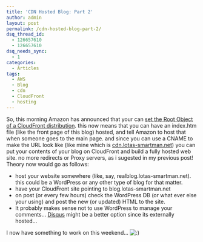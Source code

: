```yaml
---
title: 'CDN Hosted Blog: Part 2'
author: admin
layout: post
permalink: /cdn-hosted-blog-part-2/
dsq_thread_id:
  - 126657610
  - 126657610
dsq_needs_sync:
  - 1
categories:
  - Articles
tags:
  - AWS
  - Blog
  - cdn
  - CloudFront
  - hosting
---
```

So, this morning Amazon has announced that your can [set the Root Object of a CloudFront distribution][1]. this now means that you can have an index.htm file (like the front page of this blog) hosted, and tell Amazon to host that when someone goes to the main page. and since you can use a CNAME to make the URL look like (like mine which is [cdn.lotas-smartman.net][2]) you can put your contents of your blog on CloudFront and build a fully hosted web site. no more redirects or Proxy servers, as i sugested in my previous post! Theory now would go as follows:

  * host your website somewhere (like, say, realblog.lotas-smartman.net). this could be a WordPress or any other type of blog for that matter.
  * have your CloudFront site pointing to blog.lotas-smartman.net
  * on post (or every few hours) check the WordPress DB (or what ever else your using) and post the new (or updated) HTML to the site.
  * It probably makes sense not to use WordPress to manage your comments&#8230; [Disqus][3] might be a better option since its externally hosted&#8230;

I now have something to work on this weekend&#8230; <img src="http://blog.lotas-smartman.net/wp-includes/images/smilies/icon_smile.gif" alt=":)" class="wp-smiley" />  
<!-- EAVB_VNFYYSYMEB -->

 [1]: http://aws.typepad.com/aws/2010/08/new-amazon-cloudfront-feature-default-root-object.html
 [2]: http://blog.lotas-smartman.net/a-cdn-hosted-blog
 [3]: http://disqus.com/